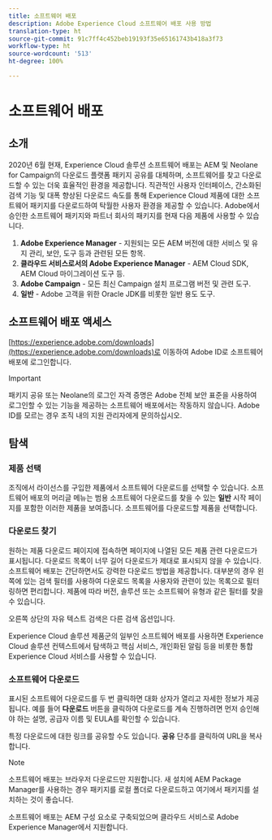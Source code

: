 ```yaml
---
title: 소프트웨어 배포
description: Adobe Experience Cloud 소프트웨어 배포 사용 방법
translation-type: ht
source-git-commit: 91c7ff4c452beb19193f35e65161743b418a3f73
workflow-type: ht
source-wordcount: '513'
ht-degree: 100%

---
```



# 소프트웨어 배포

## 소개

2020년 6월 현재, Experience Cloud 솔루션 소프트웨어 배포는 AEM 및 Neolane for Campaign의 다운로드 플랫폼 패키지 공유를 대체하며, 소프트웨어를 찾고 다운로드할 수 있는 더욱 효율적인 환경을 제공합니다. 직관적인 사용자 인터페이스, 간소화된 검색 기능 및 대폭 향상된 다운로드 속도를 통해 Experience Cloud 제품에 대한 소프트웨어 패키지를 다운로드하여 탁월한 사용자 환경을 제공할 수 있습니다. Adobe에서 승인한 소프트웨어 패키지와 파트너 회사의 패키지를 현재 다음 제품에 사용할 수 있습니다.

1. **Adobe Experience Manager** - 지원되는 모든 AEM 버전에 대한 서비스 및 유지 관리, 보안, 도구 등과 관련된 모든 항목.
1. **클라우드 서비스로서의 Adobe Experience Manager** - AEM Cloud SDK, AEM Cloud 마이그레이션 도구 등.
1. **Adobe Campaign** - 모든 최신 Campaign 설치 프로그램 버전 및 관련 도구.
1. **일반** - Adobe 고객을 위한 Oracle JDK를 비롯한 일반 용도 도구.

## 소프트웨어 배포 액세스

[https://experience.adobe.com/downloads](https://experience.adobe.com/downloads)로 이동하여 Adobe ID로 소프트웨어 배포에 로그인합니다.

>[!IMPORTANT]
>
>패키지 공유 또는 Neolane의 로그인 자격 증명은 Adobe 전체 보안 표준을 사용하여 로그인할 수 있는 기능을 제공하는 소프트웨어 배포에서는 작동하지 않습니다. Adobe ID를 모르는 경우 조직 내의 지원 관리자에게 문의하십시오.

## 탐색

### 제품 선택

조직에서 라이선스를 구입한 제품에서 소프트웨어 다운로드를 선택할 수 있습니다. 소프트웨어 배포의 머리글 메뉴는 범용 소프트웨어 다운로드를 찾을 수 있는 **일반** 시작 페이지를 포함한 이러한 제품을 보여줍니다. 소프트웨어를 다운로드할 제품을 선택합니다.

### 다운로드 찾기

원하는 제품 다운로드 페이지에 접속하면 페이지에 나열된 모든 제품 관련 다운로드가 표시됩니다. 다운로드 목록이 너무 길어 다운로드가 제대로 표시되지 않을 수 있습니다. 소프트웨어 배포는 간단하면서도 강력한 다운로드 방법을 제공합니다. 대부분의 경우 왼쪽에 있는 검색 필터를 사용하여 다운로드 목록을 사용자와 관련이 있는 목록으로 필터링하면 편리합니다. 제품에 따라 버전, 솔루션 또는 소프트웨어 유형과 같은 필터를 찾을 수 있습니다.

오른쪽 상단의 자유 텍스트 검색은 다른 검색 옵션입니다.

Experience Cloud 솔루션 제품군의 일부인 소프트웨어 배포를 사용하면 Experience Cloud 솔루션 컨텍스트에서 탐색하고 핵심 서비스, 개인화된 알림 등을 비롯한 통합 Experience Cloud 서비스를 사용할 수 있습니다.

### 소프트웨어 다운로드

표시된 소프트웨어 다운로드를 두 번 클릭하면 대화 상자가 열리고 자세한 정보가 제공됩니다. 예를 들어 **다운로드** 버튼을 클릭하여 다운로드를 계속 진행하려면 먼저 승인해야 하는 설명, 공급자 이름 및 EULA를 확인할 수 있습니다.

특정 다운로드에 대한 링크를 공유할 수도 있습니다. **공유** 단추를 클릭하여 URL을 복사합니다.

>[!NOTE]
>
>소프트웨어 배포는 브라우저 다운로드만 지원합니다. 새 설치에 AEM Package Manager를 사용하는 경우 패키지를 로컬 폴더로 다운로드하고 여기에서 패키지를 설치하는 것이 좋습니다.

소프트웨어 배포는 AEM 구성 요소로 구축되었으며 클라우드 서비스로 Adobe Experience Manager에서 지원합니다.